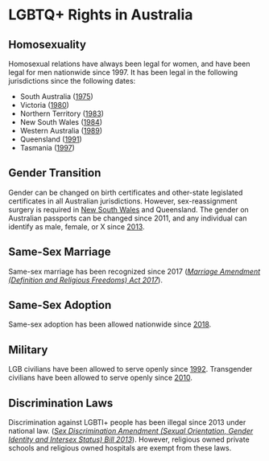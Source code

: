 # LGBTQ+ Rights in Australia

## Homosexuality
Homosexual relations have always been legal for women, and have been legal for men nationwide since 1997. It has been legal in the following jurisdictions since the following dates:
* South Australia ([1975](http://www.alga.org.au/files/towardsequality2ed.pdf))
* Victoria ([1980](https://www.abc.net.au/news/2015-08-24/timeline:-australian-states-decriminalise-male-homosexuality/6719702?nw=0))
* Northern Territory ([1983](http://www.alga.org.au/files/towardsequality2ed.pdf))
* New South Wales ([1984](http://www.alga.org.au/files/towardsequality2ed.pdf))
* Western Australia ([1989](http://www.alga.org.au/files/towardsequality2ed.pdf))
* Queensland ([1991](https://web.archive.org/web/20161204093259/http://www.qlrc.qld.gov.au/__data/assets/pdf_file/0007/484657/qlrc-report-no-74.pdf))
* Tasmania ([1997](http://www.austlii.edu.au/au/journals/AJHR/2001/6.html))

## Gender Transition
Gender can be changed on birth certificates and other-state legislated certificates in all Australian jurisdictions. However, sex-reassignment surgery is required in [New South Wales](https://www.nsw.gov.au/births-deaths-marriages) and Queensland.
The gender on Australian passports can be changed since 2011, and any individual can identify as male, female, or X since [2013](https://www.ag.gov.au/rights-and-protections/publications/australian-government-guidelines-recognition-sex-and-gender).

## Same-Sex Marriage
Same-sex marriage has been recognized since 2017 ([*Marriage Amendment (Definition and Religious Freedoms) Act 2017*](https://www.legislation.gov.au/Details/C2018C00423)).

## Same-Sex Adoption
Same-sex adoption has been allowed nationwide since [2018](https://www.hrlc.org.au/news/2018/4/20/australia-now-has-adoption-equality).

## Military
LGB civilians have been allowed to serve openly since [1992](https://trove.nla.gov.au/newspaper/article/126957402). Transgender civilians have been allowed to serve openly since [2010](smh.com.au/national/sex-change-soldier-forces-army-to-scrap-transgender-policy-20101204-18ks9.html).

## Discrimination Laws
Discrimination against LGBTI+ people has been illegal since 2013 under national law. ([*Sex Discrimination Amendment (Sexual Orientation, Gender Identity and Intersex Status) Bill 2013*](https://parlinfo.aph.gov.au/parlInfo/search/display/display.w3p;query=Id:%22legislation/ems/r5026_ems_1fcd9245-33ff-4b3a-81b9-7fdc7eb91b9b%22)). However, religious owned private schools and religious owned hospitals are exempt from these laws.
